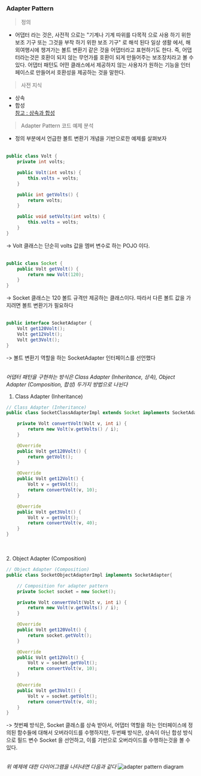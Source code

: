### Adapter Pattern
> 정의 <br>
- 어댑터 라는 것은, 사전적 으로는 "기계나 기계 따위를 다목적 으로 사용 하기 위한 보조 기구 또는 그것을 부착 하기 위한 보조 기구" 로 해석 된다
일상 생활 에서, 해외여행시에 챙겨가는 볼트 변환기 같은 것을 어댑터라고 표현하기도 한다. 
  즉, 어댑터라는것은 호환이 되지 않는 무언가를 호환이 되게 만들어주는 보조장치라고 볼 수 있다.
  어댑터 패턴도 어떤 클래스에서 제공하지 않는 사용자가 원하는 기능을 인터페이스로 만들어서 호환성을 제공하는 것을 말한다.
  

> 사전 지식 <br>
- 상속
- 합성 <br>
[참고 : 상속과 합성](http://www.darkkaiser.com/2007/07/16/%EC%83%81%EC%86%8D%EA%B3%BC-%ED%95%A9%EC%84%B1/)
  
> Adapter Pattern 코드 예제 분석
- 정의 부분에서 언급한 볼트 변환기 개념을 기반으로한 예제를 살펴보자
<br><br>
```java
public class Volt {
    private int volts;

    public Volt(int volts) {
        this.volts = volts;
    }

    public int getVolts() {
        return volts;
    }

    public void setVolts(int volts) {
        this.volts = volts;
    }
}
```
-> Volt 클래스는 단순히 volts 값을 멤버 변수로 하는 POJO 이다.
<br><br>

```java
public class Socket {
    public Volt getVolt() {
        return new Volt(120);
    }
}
```
-> Socket 클래스는 120 볼트 규격만 제공하는 클래스이다. 따라서 다른 볼트 값을 가지려면 볼트 변환기가 필요하다
<br><br>

```java
public interface SocketAdapter {
    Volt get120Volt();
    Volt get12Volt();
    Volt get3Volt();
}
```
-> 볼트 변환기 역할을 하는 SocketAdapter 인터페이스를 선언했다
<br><br>

_어댑터 패턴을 구현하는 방식은 Class Adapter (Inheritance, 상속), Object Adapter (Composition, 합성) 두가지 방법으로 나뉜다_
1. Class Adapter (Inheritance)
```java
// Class Adapter (Inheritance)
public class SocketClassAdapterImpl extends Socket implements SocketAdapter {

    private Volt convertVolt(Volt v, int i) {
        return new Volt(v.getVolts() / i);
    }

    @Override
    public Volt get120Volt() {
        return getVolt();
    }

    @Override
    public Volt get12Volt() {
        Volt v = getVolt();
        return convertVolt(v, 10);
    }

    @Override
    public Volt get3Volt() {
        Volt v = getVolt();
        return convertVolt(v, 40);
    }
}
```
<br><br>
2. Object Adapter (Composition)

```java
// Object Adapter (Composition)
public class SocketObjectAdapterImpl implements SocketAdapter{

    // Composition for adapter pattern
    private Socket socket = new Socket();

    private Volt convertVolt(Volt v, int i) {
        return new Volt(v.getVolts() / i);
    }

    @Override
    public Volt get120Volt() {
        return socket.getVolt();
    }

    @Override
    public Volt get12Volt() {
        Volt v = socket.getVolt();
        return convertVolt(v, 10);
    }

    @Override
    public Volt get3Volt() {
        Volt v = socket.getVolt();
        return convertVolt(v, 40);
    }
}
```
-> 첫번째 방식은, Socket 클래스를 상속 받아서, 어댑터 역할을 하는 인터페이스에 정의된 함수들에 대해서
오버라이드를 수행하지만, 두번째 방식은, 상속이 아닌 합성 방식으로 필드 변수 Socket 을 선언하고,
이를 기반으로 오버라이드를 수행하는것을 볼 수 있다.
<br><br>

_위 예제에 대한 다이어그램을 나타내면 다음과 같다_
![adapter pattern diagram](https://user-images.githubusercontent.com/47293759/108597661-7ac2aa80-73cd-11eb-9aa8-cfdd45822a00.JPG)
